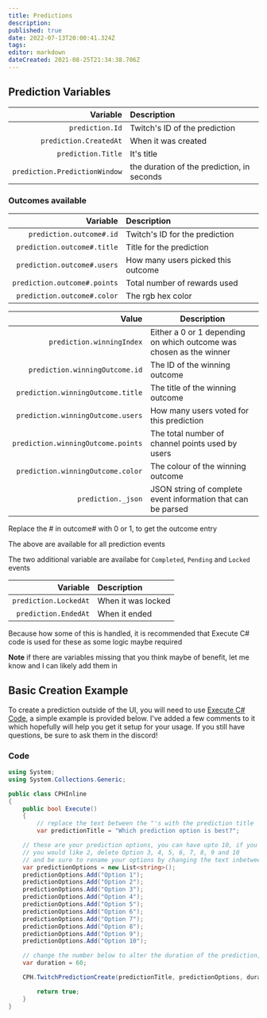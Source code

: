 ```yaml
---
title: Predictions
description: 
published: true
date: 2022-07-13T20:00:41.324Z
tags: 
editor: markdown
dateCreated: 2021-08-25T21:34:38.706Z
---
```


## Prediction Variables

| Variable | Description |
|---------:|:------------|
| `prediction.Id` | Twitch's ID of the prediction |
| `prediction.CreatedAt` | When it was created |
| `prediction.Title` | It's title |
| `prediction.PredictionWindow` | the duration of the prediction, in seconds |

### Outcomes available

| Variable | Description |
|---------:|:------------|
| `prediction.outcome#.id` | Twitch's ID for the prediction |
| `prediction.outcome#.title` | Title for the prediction |
| `prediction.outcome#.users` | How many users picked this outcome |
|`prediction.outcome#.points` | Total number of rewards used |
| `prediction.outcome#.color` | The rgb hex color |


| Value | Description |
|   ---:|-------------|
| `prediction.winningIndex` | Either a 0 or 1 depending on which outcome was chosen as the winner |
| `prediction.winningOutcome.id` | The ID of the winning outcome |
| `prediction.winningOutcome.title` | The title of the winning outcome |
| `prediction.winningOutcome.users` | How many users voted for this prediction |
| `prediction.winningOutcome.points` | The total number of channel points used by users |
| `prediction.winningOutcome.color` | The colour of the winning outcome |
| `prediction._json` | JSON string of complete event information that can be parsed


Replace the # in outcome# with 0 or 1, to get the outcome entry

The above are available for all prediction events

The two additional variable are availabe for `Completed`, `Pending` and `Locked` events

| Variable | Description |
|---------:|:------------|
| `prediction.LockedAt` | When it was locked |
| `prediction.EndedAt` | When it ended |

Because how some of this is handled, it is recommended that Execute C# code is used for these as some logic maybe required

**Note** if there are variables missing that you think maybe of benefit, let me know and I can likely add them in

## Basic Creation Example

To create a prediction outside of the UI, you will need to use [Execute C# Code](/Sub-Actions/Code/Execute-CSharp-Code), a simple example is provided below.  I've added a few comments to it which hopefully will help you get it setup for your usage.  If you still have questions, be sure to ask them in the discord!

### Code

```csharp
using System;
using System.Collections.Generic;

public class CPHInline
{
	public bool Execute()
	{
		// replace the text between the "'s with the prediction title
		var predictionTitle = "Which prediction option is best?";

    // these are your prediction options, you can have upto 10, if you don't want 10, just delete the lines you don't want, so say
    // you would like 2, delete Option 3, 4, 5, 6, 7, 8, 9 and 10
    // and be sure to rename your options by changing the text inbetween the "'s
    var predictionOptions = new List<string>();
    predictionOptions.Add("Option 1");
    predictionOptions.Add("Option 2");
    predictionOptions.Add("Option 3");
    predictionOptions.Add("Option 4");
    predictionOptions.Add("Option 5");
    predictionOptions.Add("Option 6");
    predictionOptions.Add("Option 7");
    predictionOptions.Add("Option 8");
    predictionOptions.Add("Option 9");
    predictionOptions.Add("Option 10");

    // change the number below to alter the duration of the prediction, it is in seconds
    var duration = 60;

    CPH.TwitchPredictionCreate(predictionTitle, predictionOptions, duration);

		return true;
	}
}
```